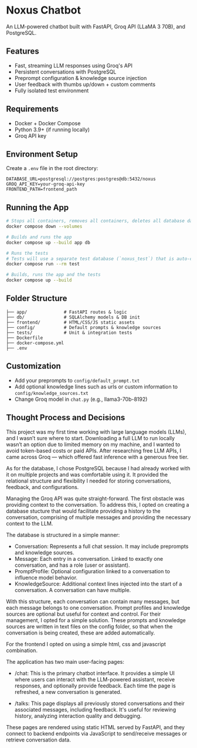 # Noxus Chatbot

An LLM-powered chatbot built with FastAPI, Groq API (LLaMA 3 70B), and PostgreSQL.

## Features

-  Fast, streaming LLM responses using Groq's API
-  Persistent conversations with PostgreSQL
-  Preprompt configuration & knowledge source injection
-  User feedback with thumbs up/down + custom comments
-  Fully isolated test environment

## Requirements

- Docker + Docker Compose
- Python 3.9+ (if running locally)
- Groq API key

## Environment Setup

Create a `.env` file in the root directory:

```env
DATABASE_URL=postgresql://postgres:postgres@db:5432/noxus
GROQ_API_KEY=your-groq-api-key
FRONTEND_PATH=frontend_path
```

## Running the App

```bash
# Stops all containers, removes all containers, deletes all database data
docker compose down --volumes

# Builds and runs the app
docker compose up --build app db

# Runs the tests 
# Tests will use a separate test database (`noxus_test`) that is auto-created and wiped.
docker compose run --rm test

# Builds, runs the app and the tests
docker compose up --build
```

## Folder Structure

```
├── app/              # FastAPI routes & logic
├── db/               # SQLAlchemy models & DB init
├── frontend/         # HTML/CSS/JS static assets
├── config/           # Default prompts & knowledge sources
├── tests/            # Unit & integration tests
├── Dockerfile
├── docker-compose.yml
├── .env
```

## Customization

- Add your preprompts to `config/default_prompt.txt`
- Add optional knowledge lines such as urls or custom information to `config/knowledge_sources.txt`
- Change Groq model in `chat.py` (e.g., llama3-70b-8192)


## Thought Process and Decisions

This project was my first time working with large language models (LLMs), and I wasn’t sure where to start. Downloading a full LLM to run locally wasn’t an option due to limited memory on my machine, and I wanted to avoid token-based costs or paid APIs. After researching free LLM APIs, I came across Groq — which offered fast inference with a generous free tier.

As for the database, I chose PostgreSQL because I had already worked with it on multiple projects and was comfortable using it. It provided the relational structure and flexibility I needed for storing conversations, feedback, and configurations.

Managing the Groq API was quite straight-forward. The first obstacle was providing context to the conversation.
To address this, I opted on creating a database stucture that would facilitate providing a history to the conversation, comprising of multiple messages and providing the necessary context to the LLM.

The database is structured in a simple manner:

- Conversation: Represents a full chat session. It may include preprompts and knowledge sources.
- Message: Each entry in a conversation. Linked to exactly one conversation, and has a role (user or assistant).
- PromptProfile: Optional configuration linked to a conversation to influence model behavior.
- KnowledgeSource: Additional context lines injected into the start of a conversation. A conversation can have multiple.

With this structure, each conversation can contain many messages, but each message belongs to one conversation.
Prompt profiles and knowledge sources are optional but useful for context and control. For their management, I opted for a simple solution. These prompts and knowledge sources are written in text files on the config folder, so that when the conversation is being created, these are added automatically. 

For the frontend I opted on using a simple html, css and javascript combination.

The application has two main user-facing pages:

- /chat: This is the primary chatbot interface. It provides a simple UI where users can interact with the LLM-powered assistant, receive responses, and optionally provide feedback. Each time the page is refreshed, a new conversation is generated.

- /talks: This page displays all previously stored conversations and their associated messages, including feedback. It's useful for reviewing history, analyzing interaction quality and debugging.

These pages are rendered using static HTML served by FastAPI, and they connect to backend endpoints via JavaScript to send/receive messages or retrieve conversation data.

